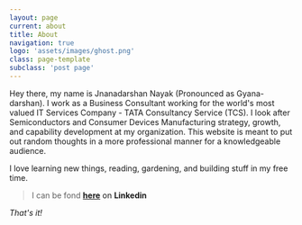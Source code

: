 ```yaml
---
layout: page
current: about
title: About
navigation: true
logo: 'assets/images/ghost.png'
class: page-template
subclass: 'post page'
---
```


Hey there, my name is Jnanadarshan Nayak (Pronounced as Gyana-darshan). I work as a Business Consultant working for the world's most valued IT Services Company - TATA Consultancy Service (TCS). I look after Semiconductors and Consumer Devices Manufacturing strategy, growth, and capability development at my organization. This website is meant to put out random thoughts in a more professional manner for a knowledgeable audience. 

I love learning new things, reading, gardening, and building stuff in my free time. 

>I can be fond <a href="https://www.linkedin.com/in/jnanadarshan">**here**<a/> on **Linkedin**

*That's it!*





